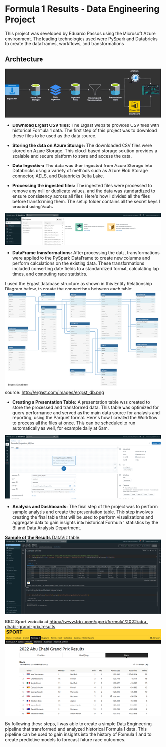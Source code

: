 # Formula 1 Results - Data Engineering Project

This project was developed by Eduardo Passos using the Microsoft Azure environment. The leading technologies used were PySpark and Databricks to create the data frames, workflows, and transformations.

## Archtecture
<img src="img/archtecture.png">

* **Download Ergast CSV files:** The Ergast website provides CSV files with historical Formula 1 data. The first step of this project was to download these files to be used as the data source.

* **Storing the data on Azure Storage:** The downloaded CSV files were stored on Azure Storage. This cloud-based storage solution provides a scalable and secure platform to store and access the data.

* **Data Ingestion:** The data was then ingested from Azure Storage into Databricks using a variety of methods such as Azure Blob Storage connector, ADLS, and Databricks Delta Lake.

* **Processing the ingested files:** The ingested files were processed to remove any null or duplicate values, and the data was standardized to ensure consistency across all files.
Here's how I divided all the files before transforming them. The setup folder contains all the secret keys I created using Vault.
<img src="img/notebooks.png">

* **DataFrame transformations:** After processing the data, transformations were applied to the PySpark DataFrame to create new columns and perform calculations on the existing data. These transformations included converting date fields to a standardized format, calculating lap times, and computing race statistics.

I used the Ergast database structure as shown in this Entity Relationship Diagram below, to create the connections between each table:
<img src="img/ergast_db_erd.png">
source: http://ergast.com/images/ergast_db.png

* **Creating a Presentation Table:** A presentation table was created to store the processed and transformed data. This table was optimized for query performance and served as the main data source for analysis and reporting, using the Parquet format.
Here's how I created the Workflow to process all the files at once. This can be scheduled to run automatically as well, for example daily at 6am.
<img src="img/workflow.png">

* **Analysis and Dashboards:** The final step of the project was to perform sample analysis and create the presentation table. This step involves creating the final table that will be used to perform visualizations and aggregate data to gain insights into historical Formula 1 statistics by the BI and Data Analysis Department.

**Sample of the Results**
DataViz table:
<img src="img/dataviz_race_results.png">

BBC Sport website at https://www.bbc.com/sport/formula1/2022/abu-dhabi-grand-prix/results
<img src="img/bbc_sports_page.png">

By following these steps, I was able to create a simple Data Engineering pipeline that transformed and analyzed historical Formula 1 data. This pipeline can be used to gain insights into the history of Formula 1 and to create predictive models to forecast future race outcomes.
